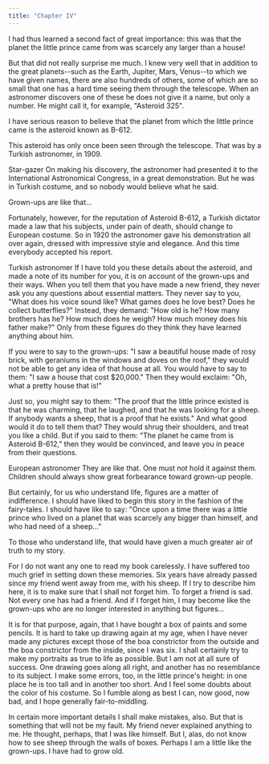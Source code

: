 ```yaml
---
title: "Chapter IV"
---
```


I had thus learned a second fact of great importance: this was that the planet
the little prince came from was scarcely any larger than a house!

But that did not really surprise me much. I knew very well that in addition to
the great planets--such as the Earth, Jupiter, Mars, Venus--to which we have
given names, there are also hundreds of others, some of which are so small that
one has a hard time seeing them through the telescope. When an astronomer
discovers one of these he does not give it a name, but only a number. He might
call it, for example, "Asteroid 325".

I have serious reason to believe that the planet from which the little prince
came is the asteroid known as B-612.

This asteroid has only once been seen through the telescope. That was by a
Turkish astronomer, in 1909.

Star-gazer On making his discovery, the astronomer had presented it to the
International Astronomical Congress, in a great demonstration. But he was in
Turkish costume, and so nobody would believe what he said.

Grown-ups are like that...

Fortunately, however, for the reputation of Asteroid B-612, a Turkish dictator
made a law that his subjects, under pain of death, should change to European
costume. So in 1920 the astronomer gave his demonstration all over again,
dressed with impressive style and elegance. And this time everybody accepted his
report.

Turkish astronomer If I have told you these details about the asteroid, and made
a note of its number for you, it is on account of the grown-ups and their ways.
When you tell them that you have made a new friend, they never ask you any
questions about essential matters. They never say to you, "What does his voice
sound like? What games does he love best? Does he collect butterflies?" Instead,
they demand: "How old is he? How many brothers has he? How much does he weigh?
How much money does his father make?" Only from these figures do they think they
have learned anything about him.

If you were to say to the grown-ups: "I saw a beautiful house made of rosy
brick, with geraniums in the windows and doves on the roof," they would not be
able to get any idea of that house at all. You would have to say to them: "I saw
a house that cost $20,000." Then they would exclaim: "Oh, what a pretty house
that is!"

Just so, you might say to them: "The proof that the little prince existed is
that he was charming, that he laughed, and that he was looking for a sheep. If
anybody wants a sheep, that is a proof that he exists." And what good would it
do to tell them that? They would shrug their shoulders, and treat you like a
child. But if you said to them: "The planet he came from is Asteroid B-612,"
then they would be convinced, and leave you in peace from their questions.

European astronomer They are like that. One must not hold it against them.
Children should always show great forbearance toward grown-up people.

But certainly, for us who understand life, figures are a matter of indifference.
I should have liked to begin this story in the fashion of the fairy-tales. I
should have like to say: "Once upon a time there was a little prince who lived
on a planet that was scarcely any bigger than himself, and who had need of a
sheep..."

To those who understand life, that would have given a much greater air of truth
to my story.

For I do not want any one to read my book carelessly. I have suffered too much
grief in setting down these memories. Six years have already passed since my
friend went away from me, with his sheep. If I try to describe him here, it is
to make sure that I shall not forget him. To forget a friend is sad. Not every
one has had a friend. And if I forget him, I may become like the grown-ups who
are no longer interested in anything but figures...

It is for that purpose, again, that I have bought a box of paints and some
pencils. It is hard to take up drawing again at my age, when I have never made
any pictures except those of the boa constrictor from the outside and the boa
constrictor from the inside, since I was six. I shall certainly try to make my
portraits as true to life as possible. But I am not at all sure of success. One
drawing goes along all right, and another has no resemblance to its subject. I
make some errors, too, in the little prince's height: in one place he is too
tall and in another too short. And I feel some doubts about the color of his
costume. So I fumble along as best I can, now good, now bad, and I hope
generally fair-to-middling.

In certain more important details I shall make mistakes, also. But that is
something that will not be my fault. My friend never explained anything to me.
He thought, perhaps, that I was like himself. But I, alas, do not know how to
see sheep through the walls of boxes. Perhaps I am a little like the grown-ups.
I have had to grow old.
